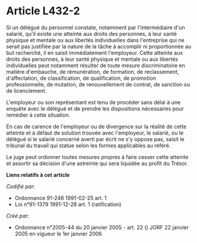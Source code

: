 # Article L432-2

Si un délégué du personnel constate, notamment par l'intermédiaire d'un salarié, qu'il existe une atteinte aux droits des
personnes, à leur santé physique et mentale ou aux libertés individuelles dans l'entreprise qui ne serait pas justifiée par
la nature de la tâche à accomplir ni proportionnée au but recherché, il en saisit immédiatement l'employeur. Cette atteinte
aux droits des personnes, à leur santé physique et mentale ou aux libertés individuelles peut notamment résulter de toute
mesure discriminatoire en matière d'embauche, de rémunération, de formation, de reclassement, d'affectation, de
classification, de qualification, de promotion professionnelle, de mutation, de renouvellement de contrat, de sanction ou de
licenciement.

L'employeur ou son représentant est tenu de procéder sans délai à une enquête avec le délégué et de prendre les dispositions
nécessaires pour remédier à cette situation.

En cas de carence de l'employeur ou de divergence sur la réalité de cette atteinte et à défaut de solution trouvée avec
l'employeur, le salarié, ou le délégué si le salarié concerné averti par écrit ne s'y oppose pas, saisit le tribunal du
travail qui statue selon les formes applicables au référé.

Le juge peut ordonner toutes mesures propres à faire cesser cette atteinte et assortir sa décision d'une astreinte qui sera
liquidée au profit du Trésor.

**Liens relatifs à cet article**

_Codifié par_:

  - Ordonnance 91-246 1991-02-25 art. 1
  - Loi n°91-1379 1991-12-28 art. 1 (ratification)

_Créé par_:

  - Ordonnance n°2005-44 du 20 janvier 2005 - art. 22 () JORF 22 janvier 2005 en vigueur le 1er janvier 2006
